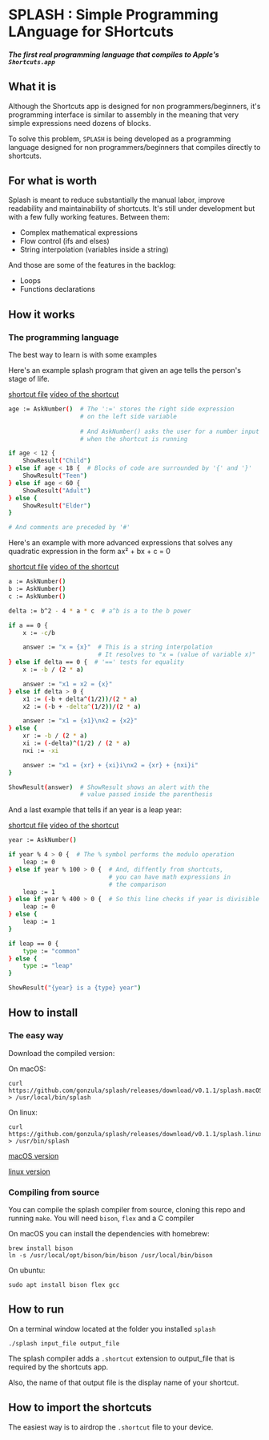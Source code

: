 # SPLASH : Simple Programming LAnguage for SHortcuts


##### The first real programming language that compiles to Apple's `Shortcuts.app`

## What it is

Although the Shortcuts app is designed for non programmers/beginners, it's programming interface is similar to assembly in the meaning that very simple expressions need dozens of blocks.

To solve this problem, `SPLASH` is being developed as a programming language designed for non programmers/beginners that compiles directly to shortcuts.

## For what is worth

Splash is meant to reduce substantially the manual labor, improve readability and maintainability of shortcuts. It's still under development but with a few fully working features. Between them:

* Complex mathematical expressions
* Flow control (ifs and elses)
* String interpolation (variables inside a string)

And those are some of the features in the backlog:

* Loops
* Functions declarations

## How it works

### The programming language

The best way to learn is with some examples

Here's an example splash program that given an age tells the person's stage of life.

[shortcut file](https://github.com/gonzula/splash/blob/master/examples/age.shortcut)
[vídeo of the shortcut](https://github.com/gonzula/splash/blob/master/examples/age.mov)


``` BASH
age := AskNumber()  # The ':=' stores the right side expression
                    # on the left side variable
                    
                    # And AskNumber() asks the user for a number input
                    # when the shortcut is running

if age < 12 {
    ShowResult("Child")
} else if age < 18 {  # Blocks of code are surrounded by '{' and '}'
    ShowResult("Teen")
} else if age < 60 {
    ShowResult("Adult")
} else {
    ShowResult("Elder")
}

# And comments are preceded by '#'
```

Here's an example with more advanced expressions that solves any quadratic expression in the form ax² + bx + c = 0

[shortcut file](https://github.com/gonzula/splash/blob/master/examples/quadratic.shortcut)
[vídeo of the shortcut](https://github.com/gonzula/splash/blob/master/examples/quadratic.mov)

``` BASH
a := AskNumber()
b := AskNumber()
c := AskNumber()

delta := b^2 - 4 * a * c  # a^b is a to the b power

if a == 0 {
    x := -c/b

    answer := "x = {x}"  # This is a string interpolation
                         # It resolves to "x = (value of variable x)"
} else if delta == 0 {  # '==' tests for equality
    x := -b / (2 * a)

    answer := "x1 = x2 = {x}"
} else if delta > 0 {
    x1 := (-b + delta^(1/2))/(2 * a)
    x2 := (-b + -delta^(1/2))/(2 * a)

    answer := "x1 = {x1}\nx2 = {x2}"
} else {
    xr := -b / (2 * a)
    xi := (-delta)^(1/2) / (2 * a)
    nxi := -xi

    answer := "x1 = {xr} + {xi}i\nx2 = {xr} + {nxi}i"
}

ShowResult(answer)  # ShowResult shows an alert with the 
                    # value passed inside the parenthesis
```

And a last example that tells if an year is a leap year:

[shortcut file](https://github.com/gonzula/splash/blob/master/examples/leap_year.shortcut)
[vídeo of the shortcut](https://github.com/gonzula/splash/blob/master/examples/leap_year.mov)

``` BASH
year := AskNumber()

if year % 4 > 0 {  # The % symbol performs the modulo operation
    leap := 0
} else if year % 100 > 0 {  # And, diffently from shortcuts, 
                            # you can have math expressions in
                            # the comparison
    leap := 1
} else if year % 400 > 0 {  # So this line checks if year is divisible by 400
    leap := 0
} else {
    leap := 1
}

if leap == 0 {
    type := "common"
} else {
    type := "leap"
}

ShowResult("{year} is a {type} year")
```

## How to install

### The easy way

Download the compiled version:

On macOS:
```
curl https://github.com/gonzula/splash/releases/download/v0.1.1/splash.macOS > /usr/local/bin/splash
```

On linux:
```
curl https://github.com/gonzula/splash/releases/download/v0.1.1/splash.linux > /usr/bin/splash
```

[macOS version](http://example.com)

[linux version](http://example.com)


### Compiling from source

You can compile the splash compiler from source, cloning this repo and running `make`. You will need `bison`, `flex` and a C compiler

On macOS you can install the dependencies with homebrew:

```
brew install bison
ln -s /usr/local/opt/bison/bin/bison /usr/local/bin/bison
```

On ubuntu:

```
sudo apt install bison flex gcc
```

## How to run

On a terminal window located at the folder you installed `splash`

```
./splash input_file output_file
```

The splash compiler adds a `.shortcut` extension to output_file that is required by the shortcuts app.

Also, the name of that output file is the display name of your shortcut.

## How to import the shortcuts

The easiest way is to airdrop the `.shortcut` file to your device.